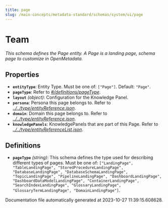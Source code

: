 ```yaml
---
title: page
slug: /main-concepts/metadata-standard/schemas/system/ui/page
---
```


# Team

*This schema defines the Page entity. A Page is a landing page, schema page to customize in OpenMetadata.*

## Properties

- **`entityType`**: Entity Type. Must be one of: `["Page"]`. Default: `"Page"`.
- **`pageType`**: Refer to *[#/definitions/pageType](#definitions/pageType)*.
- **`layout`** *(object)*: Configuration for the Knowledge Panel.
- **`persona`**: Persona this page belongs to. Refer to *[../../type/entityReference.json](#/../type/entityReference.json)*.
- **`domain`**: Domain this page belongs to. Refer to *[../../type/entityReference.json](#/../type/entityReference.json)*.
- **`knowledgePanels`**: KnowledgePanels that are part of this Page. Refer to *[../../type/entityReferenceList.json](#/../type/entityReferenceList.json)*.
## Definitions

- <a id="definitions/pageType"></a>**`pageType`** *(string)*: This schema defines the type used for describing different types of pages. Must be one of: `["LandingPage", "TableLandingPage", "StoredProcedureLandingPage", "DatabaseLandingPage", "DatabaseSchemaLandingPage", "TopicLandingPage", "PipelineLandingPage", "DashboardLandingPage", "DashboardDataModelLandingPage", "ContainerLandingPage", "SearchIndexLandingPage", "GlossaryLandingPage", "GlossaryTermLandingPage", "DomainLandingPage"]`.


Documentation file automatically generated at 2023-10-27 11:39:15.608628.
